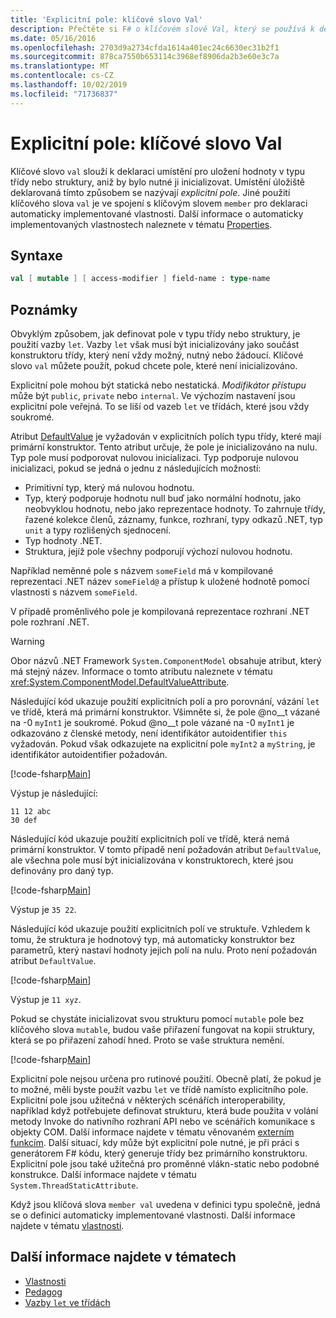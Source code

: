 ```yaml
---
title: 'Explicitní pole: klíčové slovo Val'
description: Přečtěte si F# o klíčovém slově Val, který se používá k deklaraci umístění pro uložení hodnoty v typu třídy nebo struktury bez inicializace typu.
ms.date: 05/16/2016
ms.openlocfilehash: 2703d9a2734cfda1614a401ec24c6630ec31b2f1
ms.sourcegitcommit: 878ca7550b653114c3968ef8906da2b3e60e3c7a
ms.translationtype: MT
ms.contentlocale: cs-CZ
ms.lasthandoff: 10/02/2019
ms.locfileid: "71736837"
---
```

# <a name="explicit-fields-the-val-keyword"></a>Explicitní pole: klíčové slovo Val

Klíčové slovo `val` slouží k deklaraci umístění pro uložení hodnoty v typu třídy nebo struktury, aniž by bylo nutné ji inicializovat. Umístění úložiště deklarovaná tímto způsobem se nazývají *explicitní pole*. Jiné použití klíčového slova `val` je ve spojení s klíčovým slovem `member` pro deklaraci automaticky implementované vlastnosti. Další informace o automaticky implementovaných vlastnostech naleznete v tématu [Properties](properties.md).

## <a name="syntax"></a>Syntaxe

```fsharp
val [ mutable ] [ access-modifier ] field-name : type-name
```

## <a name="remarks"></a>Poznámky

Obvyklým způsobem, jak definovat pole v typu třídy nebo struktury, je použití vazby `let`. Vazby `let` však musí být inicializovány jako součást konstruktoru třídy, který není vždy možný, nutný nebo žádoucí. Klíčové slovo `val` můžete použít, pokud chcete pole, které není inicializováno.

Explicitní pole mohou být statická nebo nestatická. *Modifikátor přístupu* může být `public`, `private` nebo `internal`. Ve výchozím nastavení jsou explicitní pole veřejná. To se liší od vazeb `let` ve třídách, které jsou vždy soukromé.

Atribut [DefaultValue](https://msdn.microsoft.com/library/a3a3307b-8c05-441e-b109-245511614d58) je vyžadován v explicitních polích typu třídy, které mají primární konstruktor. Tento atribut určuje, že pole je inicializováno na nulu. Typ pole musí podporovat nulovou inicializaci. Typ podporuje nulovou inicializaci, pokud se jedná o jednu z následujících možností:

- Primitivní typ, který má nulovou hodnotu.
- Typ, který podporuje hodnotu null buď jako normální hodnotu, jako neobvyklou hodnotu, nebo jako reprezentace hodnoty. To zahrnuje třídy, řazené kolekce členů, záznamy, funkce, rozhraní, typy odkazů .NET, typ `unit` a typy rozlišených sjednocení.
- Typ hodnoty .NET.
- Struktura, jejíž pole všechny podporují výchozí nulovou hodnotu.

Například neměnné pole s názvem `someField` má v kompilované reprezentaci .NET název `someField@` a přístup k uložené hodnotě pomocí vlastnosti s názvem `someField`.

V případě proměnlivého pole je kompilovaná reprezentace rozhraní .NET pole rozhraní .NET.

> [!WARNING]
> Obor názvů .NET Framework `System.ComponentModel` obsahuje atribut, který má stejný název. Informace o tomto atributu naleznete v tématu <xref:System.ComponentModel.DefaultValueAttribute>.

Následující kód ukazuje použití explicitních polí a pro porovnání, vázání `let` ve třídě, která má primární konstruktor. Všimněte si, že pole @no__t vázané na -0 `myInt1` je soukromé. Pokud @no__t pole vázané na -0 `myInt1` je odkazováno z členské metody, není identifikátor autoidentifier `this` vyžadován. Pokud však odkazujete na explicitní pole `myInt2` a `myString`, je identifikátor autoidentifier požadován.

[!code-fsharp[Main](~/samples/snippets/fsharp/lang-ref-2/snippet6701.fs)]

Výstup je následující:

```console
11 12 abc
30 def
```

Následující kód ukazuje použití explicitních polí ve třídě, která nemá primární konstruktor. V tomto případě není požadován atribut `DefaultValue`, ale všechna pole musí být inicializována v konstruktorech, které jsou definovány pro daný typ.

[!code-fsharp[Main](~/samples/snippets/fsharp/lang-ref-2/snippet6702.fs)]

Výstup je `35 22`.

Následující kód ukazuje použití explicitních polí ve struktuře. Vzhledem k tomu, že struktura je hodnotový typ, má automaticky konstruktor bez parametrů, který nastaví hodnoty jejich polí na nulu. Proto není požadován atribut `DefaultValue`.

[!code-fsharp[Main](~/samples/snippets/fsharp/lang-ref-2/snippet6703.fs)]

Výstup je `11 xyz`.

Pokud se chystáte inicializovat svou strukturu pomocí `mutable` pole bez klíčového slova `mutable`, budou vaše přiřazení fungovat na kopii struktury, která se po přiřazení zahodí hned. Proto se vaše struktura nemění.

[!code-fsharp[Main](~/samples/snippets/fsharp/lang-ref-2/snippet6704.fs)]

Explicitní pole nejsou určena pro rutinové použití. Obecně platí, že pokud je to možné, měli byste použít vazbu `let` ve třídě namísto explicitního pole. Explicitní pole jsou užitečná v některých scénářích interoperability, například když potřebujete definovat strukturu, která bude použita v volání metody Invoke do nativního rozhraní API nebo ve scénářích komunikace s objekty COM. Další informace najdete v tématu věnovaném [externím funkcím](../functions/external-functions.md). Další situací, kdy může být explicitní pole nutné, je při práci s generátorem F# kódu, který generuje třídy bez primárního konstruktoru. Explicitní pole jsou také užitečná pro proměnné vlákn-static nebo podobné konstrukce. Další informace najdete v tématu `System.ThreadStaticAttribute`.

Když jsou klíčová slova `member val` uvedena v definici typu společně, jedná se o definici automaticky implementované vlastnosti. Další informace najdete v tématu [vlastnosti](properties.md).

## <a name="see-also"></a>Další informace najdete v tématech

- [Vlastnosti](properties.md)
- [Pedagog](index.md)
- [Vazby `let` ve třídách](let-bindings-in-classes.md)
